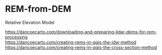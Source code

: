 # REM-from-DEM
Relative Elevation Model



https://dancoecarto.com/downloading-and-preparing-lidar-dems-for-rem-processing <br>
https://dancoecarto.com/creating-rems-in-qgis-the-idw-method <br>
https://dancoecarto.com/creating-rems-in-qgis-the-cross-section-method 
